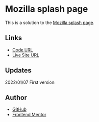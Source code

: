 # Mozilla splash page

This is a solution to the [Mozilla splash page](https://developer.mozilla.org/en-US/docs/Learn/HTML/Multimedia_and_embedding/Mozilla_splash_page).

## Links

- [Code URL](...)
- [Live Site URL](...)

## Updates

2022/01/07
First version

## Author

- [GitHub](https://github.com/dirkVerm)
- [Frontend Mentor](https://www.frontendmentor.io/profile/dirkVerm)


